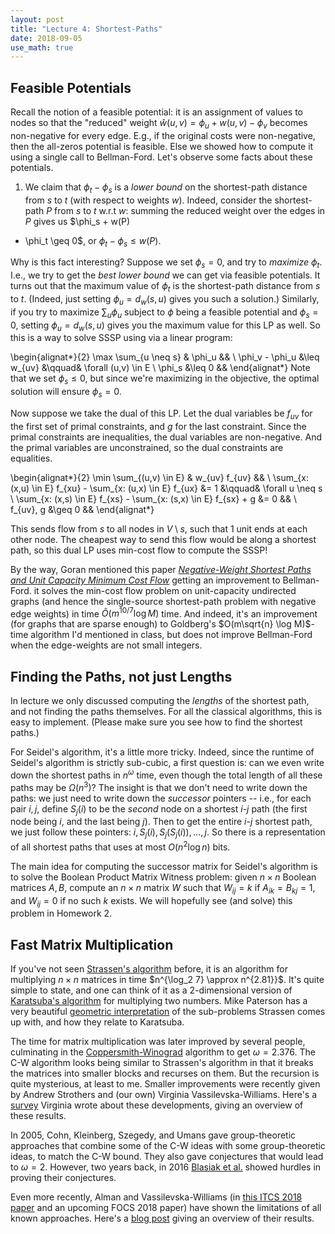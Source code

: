 ```yaml
---
layout: post
title: "Lecture 4: Shortest-Paths"
date: 2018-09-05
use_math: true
---
```


## Feasible Potentials

Recall the notion of a feasible potential: it is an assignment of values
to nodes so that the "reduced" weight $\hat{w}(u,v) = \phi_u + w(u,v) -
\phi_v$ becomes non-negative for every edge. E.g., if the original costs
were non-negative, then the all-zeros potential is feasible. Else we
showed how to compute it using a single call to Bellman-Ford. Let's
observe some facts about these potentials.

1. We claim that $\phi_t - \phi_s$ is a _lower bound_ on the
shortest-path distance from $s$ to $t$ (with respect to weights
$w$). Indeed, consider the shortest-path $P$ from $s$ to $t$ w.r.t $w$:
summing the reduced weight over the edges in $P$ gives us $\phi_s + w(P)
- \phi_t \geq 0$, or $\phi_t - \phi_s \leq w(P)$.

Why is this fact interesting? Suppose we set $\phi_s = 0$, and try to
*maximize* $\phi_t$. I.e., we try to get the _best lower bound_ we can
get via feasible potentials. It turns out that the maximum value of
$\phi_t$ is the shortest-path distance from $s$ to $t$. (Indeed, just
setting $\phi_u = d_w(s,u)$ gives you such a solution.) Similarly, if
you try to maximize $\sum_u \phi_u$ subject to $\phi$ being a feasible
potential and $\phi_s = 0$, setting $\phi_u = d_w(s,u)$ gives you the
maximum value for this LP as well. So this is a way to solve SSSP using
via a linear program:

\begin{alignat*}{2}
  \max \sum_{u \neq s} & \phi_u && \\
  \phi_v - \phi_u &\leq w_{uv} &\qquad& \forall (u,v) \in E \\
  \phi_s &\leq 0  &&
\end{alignat*}
Note that we set $\phi_s \leq 0$, but since we're maximizing in the
objective, the optimal solution will ensure $\phi_s = 0$.
  
Now suppose we take the dual of this LP. Let the dual variables be
$f_{uv}$ for the first set of primal constraints, and $g$ for the last
constraint. Since the primal constraints are inequalities, the dual
variables are non-negative. And the primal variables are unconstrained,
so the dual constraints are equalities.

\begin{alignat*}{2}
  \min \sum_{(u,v) \in E} & w_{uv} f_{uv} && \\
  \sum_{x: (x,u) \in E} f_{xu} - \sum_{x: (u,x) \in E} f_{ux} &= 1
  &\qquad& \forall u \neq s  \\
  \sum_{x: (x,s) \in E} f_{xs} - \sum_{x: (s,x) \in E} f_{sx} + g &= 0 &&   \\
  f_{uv}, g &\geq 0  &&
\end{alignat*}

This sends flow from $s$ to all nodes in $V \setminus s$, such that $1$
unit ends at each other node. The cheapest way to send this flow would
be along a shortest path, so this dual LP uses min-cost flow to compute
the SSSP!

By the way, Goran mentioned this paper [_Negative-Weight Shortest Paths
and Unit Capacity Minimum Cost Flow_](https://arxiv.org/abs/1605.01717)
getting an improvement to Bellman-Ford. it solves the min-cost flow
problem on unit-capacity undirected graphs (and hence the single-source
shortest-path problem with negative edge weights) in time
$\tilde{O}(m^{10/7} \log M)$ time. And indeed, it's an improvement (for
graphs that are sparse enough) to Goldberg's $O(m\sqrt{n} \log M)$-time
algorithm I'd mentioned in class, but does not improve Bellman-Ford when
the edge-weights are not small integers.

## Finding the Paths, not just Lengths

In lecture we only discussed computing the _lengths_ of the shortest
path, and not finding the paths themselves. For all the classical
algorithms, this is easy to implement. (Please make sure you see how to
find the shortest paths.)

For Seidel's algorithm, it's a little more tricky. Indeed, since the
runtime of Seidel's algorithm is strictly sub-cubic, a first question
is: can we even write down the shortest paths in $n^{\omega}$ time, even
though the total length of all these paths may be $\Omega(n^3)$? The
insight is that we don't need to write down the paths: we just need to
write down the _successor_ pointers -- i.e., for each pair $i,j$, define
$S_j(i)$ to be the *second* node on a shortest $i$-$j$ path (the first
node being $i$, and the last being $j$). Then to get the entire $i$-$j$
shortest path, we just follow these pointers: $i, S_j(i), S_j(S_j(i)),
\ldots, j$. So there is a representation of all shortest paths that uses
at most $O(n^2 \log n)$ bits.

The main idea for computing the successor matrix for Seidel's algorithm
is to solve the Boolean Product Matrix Witness problem: given $n \times
n$ Boolean matrices $A, B$, compute an $n \times n$ matrix $W$ such that
$W_{ij} = k$ if $A_{ik} = B_{kj} = 1$, and $W_{ij} = 0$ if no such $k$
exists. We will hopefully see (and solve) this problem in Homework 2.

## Fast Matrix Multiplication

If you've not seen [Strassen's
algorithm](https://en.wikipedia.org/wiki/Strassen_algorithm) before, it
is an algorithm for multiplying $n \times n$ matrices in time $n^{\log_2
7} \approx n^{2.81}}$. It's quite simple to state, and one can think of
it as a 2-dimensional version of [Karatsuba's
algorithm](https://en.wikipedia.org/wiki/Karatsuba_algorithm) for
multiplying two numbers. Mike Paterson has a very beautiful [geometric
interpretation](http://www.cs.cmu.edu/afs/cs.cmu.edu/academic/class/15850-s17/www/handouts/paterson.pdf)
of the sub-problems Strassen comes up with, and how they relate to
Karatsuba.

The time for matrix multiplication was later improved by several people,
culminating in the
[Coppersmith-Winograd](https://en.wikipedia.org/wiki/Coppersmith-Winograd_algorithm)
algorithm to get $\omega = 2.376$.  The C-W algorithm looks being
similar to Strassen's algorithm in that it breaks the matrices into
smaller blocks and recurses on them. But the recursion is quite
mysterious, at least to me. Smaller improvements were recently given by
Andrew Strothers and (our own) Virginia Vassilevska-Williams. Here's a
[survey](http://people.csail.mit.edu/virgi/sigactcolumn.pdf) Virginia
wrote about these developments, giving an overview of these results.

In 2005, Cohn, Kleinberg, Szegedy, and Umans gave group-theoretic
approaches that combine some of the C-W ideas with some group-theoretic
ideas, to match the C-W bound. They also gave conjectures that would
lead to $\omega = 2$. However, two years back, in 2016 [Blasiak et
al.](https://arxiv.org/abs/1605.06702) showed hurdles in proving their
conjectures.

Even more recently, Alman and Vassilevska-Williams (in [this ITCS 2018
paper](https://arxiv.org/pdf/1712.07246.pdf) and an upcoming FOCS 2018
paper) have shown the limitations of all known approaches. Here's a
[blog
post](https://rjlipton.wordpress.com/2018/08/30/limits-on-matrix-multiplication/)
giving an overview of their results.
